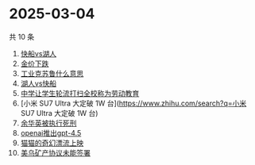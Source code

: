 # 2025-03-04

共 10 条

<!-- BEGIN ZHIHUSEARCH -->
<!-- 最后更新时间 Tue Mar 04 2025 02:19:59 GMT+0800 (China Standard Time) -->
1. [快船vs湖人](https://www.zhihu.com/search?q=快船vs湖人)
1. [金价下跌](https://www.zhihu.com/search?q=金价下跌)
1. [工业克苏鲁什么意思](https://www.zhihu.com/search?q=工业克苏鲁什么意思)
1. [湖人vs快船](https://www.zhihu.com/search?q=湖人vs快船)
1. [中学让学生轮流打扫全校称为劳动教育](https://www.zhihu.com/search?q=中学让学生轮流打扫全校称为劳动教育)
1. [小米 SU7 Ultra 大定破 1W 台](https://www.zhihu.com/search?q=小米 SU7 Ultra 大定破 1W 台)
1. [余华英被执行死刑](https://www.zhihu.com/search?q=余华英被执行死刑)
1. [openai推出gpt-4.5](https://www.zhihu.com/search?q=openai推出gpt-4.5)
1. [猫猫的奇幻漂流上映](https://www.zhihu.com/search?q=猫猫的奇幻漂流上映)
1. [美乌矿产协议未能签署](https://www.zhihu.com/search?q=美乌矿产协议未能签署)
<!-- END ZHIHUSEARCH -->
